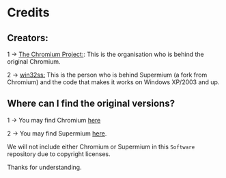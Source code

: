# Credits

## Creators: 

1 -> [The Chromium Project:](https://github.com/chromium): This is the organisation who is behind the original Chromium.

2 -> [win32ss:](https://github.com/win32ss) This is the person who is behind Supermium (a fork from Chromium) and the code that makes it works on Windows XP/2003 and up.

## Where can I find the original versions?

1 -> You may find Chromium [here](https://github.com/chromium/chromium)

2 -> You may find Supermium [here](https://github.com/win32ss/supermium).

We will not include either Chromium or Supermium in this `Software` repository due to copyright licenses. 

Thanks for understanding.
